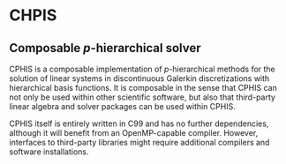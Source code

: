 # CHPIS
## Composable $p$-hierarchical solver

CPHIS is a composable implementation of $p$-hierarchical methods for the
solution of linear systems in discontinuous Galerkin discretizations with
hierarchical basis functions.
It is composable in the sense that CPHIS can not only be used within other
scientific software, but also that third-party linear algebra and solver
packages can be used within CPHIS.

CPHIS itself is entirely written in C99 and has no further dependencies,
although it will benefit from an OpenMP-capable compiler.
However, interfaces to third-party libraries might require additional compilers
and software installations.
